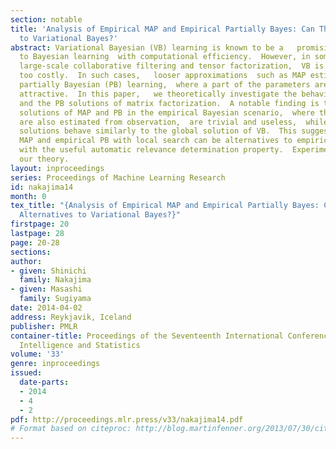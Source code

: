 ```yaml
---
section: notable
title: 'Analysis of Empirical MAP and Empirical Partially Bayes: Can They be Alternatives
  to Variational Bayes?'
abstract: Variational Bayesian (VB) learning is known to be a   promising   approximation
  to Bayesian learning  with computational efficiency.  However, in some applications,  e.g.,
  large-scale collaborative filtering and tensor factorization,  VB is still computationally
  too costly.  In such cases,   looser approximations  such as MAP estimation and
  partially Bayesian (PB) learning,  where a part of the parameters are point-estimated,  seem
  attractive.  In this paper,   we theoretically investigate the behavior of the MAP
  and the PB solutions of matrix factorization.  A notable finding is that the global
  solutions of MAP and PB in the empirical Bayesian scenario,  where the hyperparameters
  are also estimated from observation,  are trivial and useless,  while  their local
  solutions behave similarly to the global solution of VB.  This suggests that empirical
  MAP and empirical PB with local search can be alternatives to empirical VB  equipped
  with the useful automatic relevance determination property.  Experiments support
  our theory.
layout: inproceedings
series: Proceedings of Machine Learning Research
id: nakajima14
month: 0
tex_title: "{Analysis of Empirical MAP and Empirical Partially Bayes: Can They be
  Alternatives to Variational Bayes?}"
firstpage: 20
lastpage: 28
page: 20-28
sections: 
author:
- given: Shinichi
  family: Nakajima
- given: Masashi
  family: Sugiyama
date: 2014-04-02
address: Reykjavik, Iceland
publisher: PMLR
container-title: Proceedings of the Seventeenth International Conference on Artificial
  Intelligence and Statistics
volume: '33'
genre: inproceedings
issued:
  date-parts:
  - 2014
  - 4
  - 2
pdf: http://proceedings.mlr.press/v33/nakajima14.pdf
# Format based on citeproc: http://blog.martinfenner.org/2013/07/30/citeproc-yaml-for-bibliographies/
---
```

